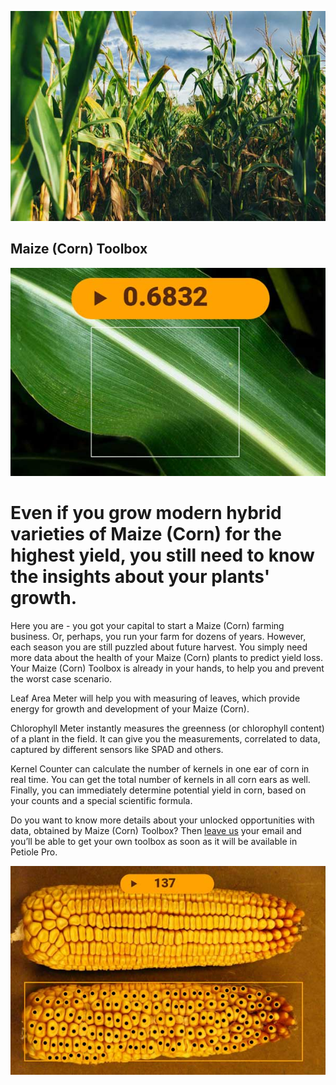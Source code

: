![alt text](https://github.com/Petiole-Pro/toolbox/blob/26052eaf69f737d30531903df3cc742ee93ceb3c/corn-toolbox-petiole-pro.jpg)
## Maize (Corn) Toolbox

![alt text](https://github.com/Petiole-Pro/toolbox/blob/26052eaf69f737d30531903df3cc742ee93ceb3c/corn-leaf-greennes-index.jpg)

# Even if you grow modern hybrid varieties of Maize (Corn) for the highest yield, you still need to know the insights about your plants' growth.

Here you are - you got your capital to start a Maize (Corn) farming business. Or, perhaps, you run your farm for dozens of years. However, each season you are still puzzled about future harvest. You simply need more data about the health of your Maize (Corn) plants to predict yield loss. Your Maize (Corn) Toolbox is already in your hands, to help you and prevent the worst case scenario.

Leaf Area Meter will help you with measuring of leaves, which provide energy for growth and development of your Maize (Corn).

Chlorophyll Meter instantly measures the greenness (or chlorophyll content) of a plant in the field. It can give you the measurements, correlated to data, captured by different sensors like SPAD and others.

Kernel Counter can calculate the number of kernels in one ear of corn in real time. You can get the total number of kernels in all corn ears as well. Finally, you can immediately determine potential yield in corn, based on your counts and a special scientific formula. 

Do you want to know more details about your unlocked opportunities with data, obtained by Maize (Corn) Toolbox? Then [leave us](mailto:support@petioleapp.com) your email and you’ll be able to get your own toolbox as soon as it will be available in Petiole Pro.

![alt text](https://github.com/Petiole-Pro/toolbox/blob/26052eaf69f737d30531903df3cc742ee93ceb3c/corn-kernel-petiole-pro.jpg)
